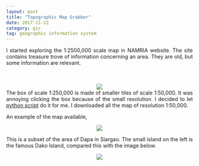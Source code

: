 ```yaml
---
layout: post
title: "Topographic Map Grabber"
date: 2017-11-22
category: gis
tag: geographic information system
---
```


<div style="text-align: justify;">
<p>
I started exploring the 1:2500,000 scale map in NAMRIA website. The site contains treasure trove of information concerning an area. They are old, but some information are relevant. </p>

<br>
<br>
<center><img src="{{site.url}}/assets/namria.JPG"></center>
The box of scale 1:250,000 is made of smaller tiles of scale 1:50,000. It was annoying clicking the box because of the small resolution. I decided to let <a href="https://github.com/sinbad989/Python_Programming/tree/master/TopoMapGrabber">python script</a> do it for me. I downloaded all the map of resolution 1:50,000.


<p>An example of the map available,</p>
<center><img src="{{site.url}}/assets/dapa.jpeg"></center>
<p>This is a subset of the area of Dapa in Siargao. The small island on the left is the famous Dako Island, compared this with the image below.</p>
<center><img src="{{site.url}}/assets/dapagoogle.jpeg"></center>


<br>
<br>
<br>
</div>

